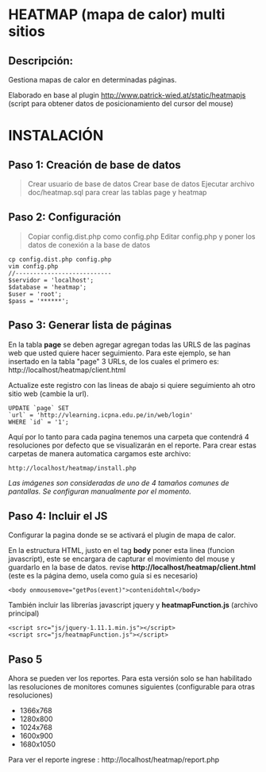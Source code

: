 HEATMAP (mapa de calor) multi sitios
===================================
Descripción:
-------------
Gestiona mapas de calor en determinadas páginas.

Elaborado en base al plugin http://www.patrick-wied.at/static/heatmapjs (script para obtener datos de posicionamiento del cursor del mouse)

# INSTALACIÓN

## Paso 1: Creación de base de datos

> Crear usuario de base de datos
> Crear base de datos
> Ejecutar archivo doc/heatmap.sql para crear las tablas page y heatmap

## Paso 2: Configuración

> Copiar config.dist.php como config.php
> Editar config.php y poner los datos de conexión a la base de datos

    cp config.dist.php config.php
    vim config.php
    //---------------------------
    $servidor = 'localhost';
    $database = 'heatmap';
    $user = 'root';
    $pass = '******';

## Paso 3: Generar lista de páginas

En la tabla **page** se deben agregar agregan todas las URLS de las paginas web que usted quiere hacer seguimiento. Para este ejemplo, se han insertado en la tabla "page" 3 URLs, de los cuales el primero es: http://localhost/heatmap/client.html

Actualize este registro con las lineas de abajo si quiere seguimiento ah otro sitio web (cambie la url).

    UPDATE `page` SET
    `url` = 'http://vlearning.icpna.edu.pe/in/web/login'
    WHERE `id` = '1';

Aquí por lo tanto para cada pagina tenemos una carpeta que contendrá 4 resoluciones por defecto que se visualizarán en el reporte.
Para crear estas carpetas de manera automatica cargamos este archivo:

    http://localhost/heatmap/install.php

*Las imágenes son consideradas de uno de 4 tamaños comunes de pantallas. Se configuran manualmente por el momento.*

## Paso 4: Incluir el JS

Configurar la pagina donde se se activará el plugin de mapa de calor.

En la estructura HTML, justo en el tag **body** poner esta linea  (funcion javascript), este se encargara  de capturar el movimiento del mouse y guardarlo en la base de datos.
revise **http://localhost/heatmap/client.html** (este es la página demo, usela como guía si es necesario)

    <body onmousemove="getPos(event)">contenidohtml</body>

También incluir las librerías javascript jquery y **heatmapFunction.js** (archivo principal)

    <script src="js/jquery-1.11.1.min.js"></script>
    <script src="js/heatmapFunction.js"></script>


## Paso 5

Ahora se pueden ver los reportes. Para esta versión solo se han habilitado las resoluciones de monitores comunes siguientes (configurable para otras resoluciones)
- 1366x768
- 1280x800
- 1024x768
- 1600x900
- 1680x1050

Para ver el reporte ingrese : http://localhost/heatmap/report.php

